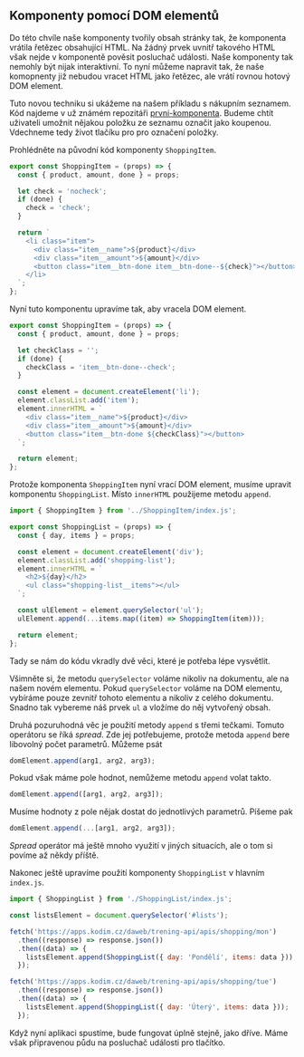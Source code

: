 ## Komponenty pomocí DOM elementů

Do této chvíle naše komponenty tvořily obsah stránky tak, že komponenta vrátila řetězec obsahující HTML. Na žádný prvek uvnitř takového HTML však nejde v komponentě pověsit posluchač události. Naše komponenty tak nemohly být nijak interaktivní. To nyní můžeme napravit tak, že naše komopnenty již nebudou vracet HTML jako řetězec, ale vrátí rovnou hotový DOM element.

Tuto novou techniku si ukážeme na našem příkladu s nákupním seznamem. Kód najdeme v už známém repozitáři [prvni-komponenta](https://github.com/Czechitas-podklady-WEB/prvni-komponenta). Budeme chtít uživateli umožnit nějakou položku ze seznamu označit jako koupenou. Vdechneme tedy život tlačíku pro pro označení položky.

Prohlédněte na původní kód komponenty `ShoppingItem`.

```js
export const ShoppingItem = (props) => {
  const { product, amount, done } = props;

  let check = 'nocheck';
  if (done) {
    check = 'check';
  }

  return `
    <li class="item">
      <div class="item__name">${product}</div>
      <div class="item__amount">${amount}</div>
      <button class="item__btn-done item__btn-done--${check}"></button>
    </li>
  `;
};
```

Nyní tuto komponentu upravíme tak, aby vracela DOM element.

```js
export const ShoppingItem = (props) => {
  const { product, amount, done } = props;

  let checkClass = '';
  if (done) {
    checkClass = 'item__btn-done--check';
  }

  const element = document.createElement('li');
  element.classList.add('item');
  element.innerHTML = `
    <div class="item__name">${product}</div>
    <div class="item__amount">${amount}</div>
    <button class="item__btn-done ${checkClass}"></button>
  `;

  return element;
};
```

<!-- Nyní chceme přidat funkci pro kliknutí, která na náš element přidá CSS třídu `item--bought`.

```js
const ShoppingItem = (props) => {
  const element = document.createElement('div');
  element.classList.add('item');
  element.innerHTML = `
    <span class="item__product">${props.product}</span>
    <span class="item__amount">${props.amount}</span>
    <button class="btn-bought">koupeno</button>
  `;

  const deleteBtn = element.querySelector('.btn-bought');
  deleteBtn.addEventListener('click', () => {
    element.classList.add('item--bought');
  });

  return element;
};
``` -->

Protože komponenta `ShoppingItem` nyní vrací DOM element, musíme upravit komponentu `ShoppingList`. Místo `innerHTML` použijeme metodu `append`.

```js
import { ShoppingItem } from '../ShoppingItem/index.js';

export const ShoppingList = (props) => {
  const { day, items } = props;

  const element = document.createElement('div');
  element.classList.add('shopping-list');
  element.innerHTML = `
    <h2>${day}</h2>  
    <ul class="shopping-list__items"></ul>
  `;

  const ulElement = element.querySelector('ul');
  ulElement.append(...items.map((item) => ShoppingItem(item)));

  return element;
};
```

Tady se nám do kódu vkradly dvě věci, které je potřeba lépe vysvětlit.

Všimněte si, že metodu `querySelector` voláme nikoliv na dokumentu, ale na našem novém elementu. Pokud `querySelector` voláme na DOM elementu, vybíráme pouze zevnitř tohoto elementu a nikoliv z celého dokumentu. Snadno tak vybereme náš prvek `ul` a vložíme do něj vytvořený obsah.

Druhá pozuruhodná věc je použití metody `append` s třemi tečkami. Tomuto operátoru se říká _spread_. Zde jej potřebujeme, protože metoda `append` bere libovolný počet parametrů. Můžeme psát

```js
domElement.append(arg1, arg2, arg3);
```

Pokud však máme pole hodnot, nemůžeme metodu `append` volat takto.

```js
domElement.append([arg1, arg2, arg3]);
```

Musíme hodnoty z pole nějak dostat do jednotlivých parametrů. Píšeme pak

```js
domElement.append(...[arg1, arg2, arg3]);
```

_Spread_ operátor má ještě mnoho využití v jiných situacích, ale o tom si povíme až někdy příště.

Nakonec ještě upravíme použití komponenty `ShoppingList` v hlavním `index.js`.

```js
import { ShoppingList } from './ShoppingList/index.js';

const listsElement = document.querySelector('#lists');

fetch('https://apps.kodim.cz/daweb/trening-api/apis/shopping/mon')
  .then((response) => response.json())
  .then((data) => {
    listsElement.append(ShoppingList({ day: 'Pondělí', items: data }));
  });

fetch('https://apps.kodim.cz/daweb/trening-api/apis/shopping/tue')
  .then((response) => response.json())
  .then((data) => {
    listsElement.append(ShoppingList({ day: 'Úterý', items: data }));
  });
```

Když nyní aplikaci spustíme, bude fungovat úplně stejně, jako dříve. Máme však připravenou půdu na posluchač události pro tlačítko.
